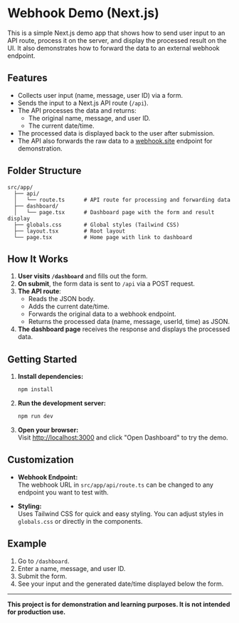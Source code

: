 # Webhook Demo (Next.js)

This is a simple Next.js demo app that shows how to send user input to an API route, process it on the server, and display the processed result on the UI. It also demonstrates how to forward the data to an external webhook endpoint.

## Features

- Collects user input (name, message, user ID) via a form.
- Sends the input to a Next.js API route (`/api`).
- The API processes the data and returns:
  - The original name, message, and user ID.
  - The current date/time.
- The processed data is displayed back to the user after submission.
- The API also forwards the raw data to a [webhook.site](https://webhook.site/) endpoint for demonstration.

## Folder Structure

```
src/app/
  ├── api/
  │   └── route.ts      # API route for processing and forwarding data
  ├── dashboard/
  │   └── page.tsx      # Dashboard page with the form and result display
  ├── globals.css       # Global styles (Tailwind CSS)
  ├── layout.tsx        # Root layout
  └── page.tsx          # Home page with link to dashboard
```

## How It Works

1. **User visits `/dashboard`** and fills out the form.
2. **On submit**, the form data is sent to `/api` via a POST request.
3. **The API route**:
    - Reads the JSON body.
    - Adds the current date/time.
    - Forwards the original data to a webhook endpoint.
    - Returns the processed data (name, message, userId, time) as JSON.
4. **The dashboard page** receives the response and displays the processed data.

## Getting Started

1. **Install dependencies:**
   ```bash
   npm install
   ```

2. **Run the development server:**
   ```bash
   npm run dev
   ```

3. **Open your browser:**  
   Visit [http://localhost:3000](http://localhost:3000) and click "Open Dashboard" to try the demo.

## Customization

- **Webhook Endpoint:**  
  The webhook URL in `src/app/api/route.ts` can be changed to any endpoint you want to test with.

- **Styling:**  
  Uses Tailwind CSS for quick and easy styling. You can adjust styles in `globals.css` or directly in the components.

## Example

1. Go to `/dashboard`.
2. Enter a name, message, and user ID.
3. Submit the form.
4. See your input and the generated date/time displayed below the form.

---

**This project is for demonstration and learning purposes. It is not intended for production use.**
